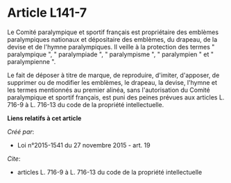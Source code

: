 # Article L141-7

Le Comité paralympique et sportif français est propriétaire des emblèmes paralympiques nationaux et dépositaire des emblèmes,
du drapeau, de la devise et de l'hymne paralympiques. Il veille à la protection des termes " paralympique ", " paralympiade
", " paralympisme ", " paralympien " et " paralympienne ". 

Le fait de déposer à titre de marque, de reproduire, d'imiter, d'apposer, de supprimer ou de modifier les emblèmes, le
drapeau, la devise, l'hymne et les termes mentionnés au premier alinéa, sans l'autorisation du Comité paralympique et sportif
français, est puni des peines prévues aux articles L. 716-9 à L. 716-13 du code de la propriété intellectuelle.

**Liens relatifs à cet article**

_Créé par_:

  - Loi n°2015-1541 du 27 novembre 2015 - art. 19

_Cite_:

  - articles L. 716-9 à L. 716-13 du code de la propriété intellectuelle

